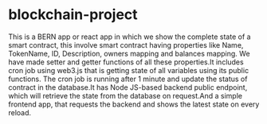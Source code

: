 # blockchain-project
This is a BERN app or react app in which we show the complete state of a smart contract, this involve 
smart contract having properties like Name, TokenName, ID, Description, owners mapping and balances 
mapping. We have made setter and getter functions of all these properties.It includes cron job using 
web3.js that is getting state of all variables using its public functions. The cron job is running 
after 1 minute and update the status of contract in the database.It has Node JS-based backend public 
endpoint, which will retrieve the state from the database on request.And a simple frontend app, that 
requests the backend and shows the latest state on every reload.

